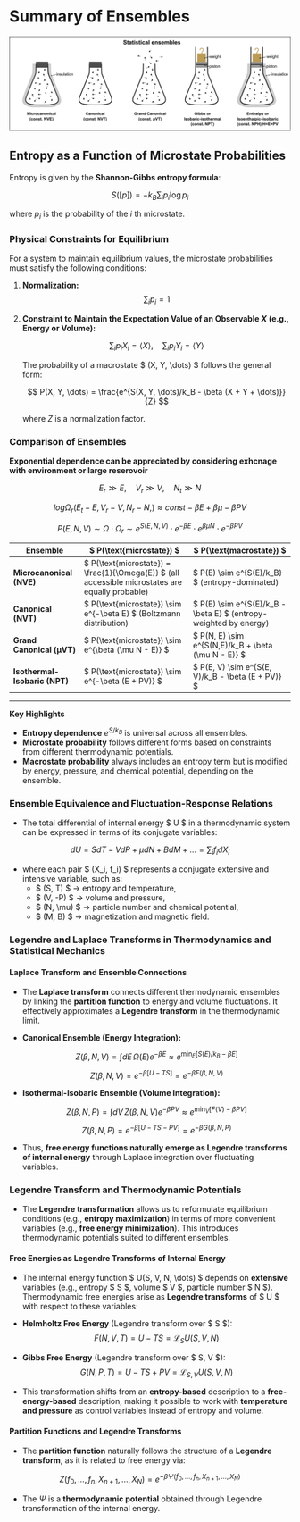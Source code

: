 
# Summary of Ensembles
  
![](./figs/ensembl.png)

## Entropy as a Function of Microstate Probabilities

Entropy is given by the **Shannon-Gibbs entropy formula**:

$$
S([p]) = -k_B \sum_{i} p_i \log p_i
$$

where $p_i$ is the probability of the $i$ th microstate.

### Physical Constraints for Equilibrium

For a system to maintain equilibrium values, the microstate probabilities must satisfy the following conditions:

1. **Normalization:**
   $$
   \sum_{i} p_i = 1
   $$

2. **Constraint to Maintain the Expectation Value of an Observable $X$ (e.g., Energy or Volume):**

   $$
   \sum_{i} p_i X_i = \langle X \rangle, \quad \sum_{i} p_i Y_i = \langle Y \rangle
   $$

   The probability of a macrostate $ (X, Y, \dots) $ follows the general form:

   $$
   P(X, Y, \dots) = \frac{e^{S(X, Y, \dots)/k_B - \beta (X + Y + \dots)}}{Z}
   $$

   where $Z$ is a normalization factor.

### **Comparison of Ensembles**


**Exponential dependence can be appreciated by considering exhcnage with environment or large reserovoir**

$$E_r\gg E,\quad V_r \gg V, \quad N_t \gg N$$

$$log \Omega_r(E_t-E, V_r-V, N_r-N,)\approx  const - \beta E + \beta\mu -\beta PV $$

$$P(E, N, V) \sim \Omega \cdot \Omega_r \sim e^{S(E, N, V)} \cdot e^{-\beta E} \cdot e^{\beta \mu N} \cdot e^{-\beta PV} $$


| **Ensemble** | **$ P(\text{microstate}) $** | **$ P(\text{macrostate}) $** |
|-------------|------------------------------------------------------|------------------------------------------------------|
| **Microcanonical (NVE)** | $ P(\text{microstate}) = \frac{1}{\Omega(E)} $ (all accessible microstates are equally probable) | $ P(E) \sim e^{S(E)/k_B} $ (entropy-dominated) |
| **Canonical (NVT)** | $ P(\text{microstate}) \sim e^{-\beta E} $ (Boltzmann distribution) | $ P(E) \sim e^{S(E)/k_B - \beta E} $ (entropy-weighted by energy) |
| **Grand Canonical (µVT)** | $ P(\text{microstate}) \sim e^{\beta (\mu N - E)} $ | $ P(N, E) \sim e^{S(N,E)/k_B + \beta (\mu N - E)} $ |
| **Isothermal-Isobaric (NPT)** | $ P(\text{microstate}) \sim e^{-\beta (E + PV)} $ | $ P(E, V) \sim e^{S(E, V)/k_B - \beta (E + PV)} $ |

---

**Key Highlights**
- **Entropy dependence** $e^{S/k_B}$ is universal across all ensembles.
- **Microstate probability** follows different forms based on constraints from different thermodynamic potentials.
- **Macrostate probability** always includes an entropy term but is modified by energy, pressure, and chemical potential, depending on the ensemble.



### **Ensemble Equivalence and Fluctuation-Response Relations**

- The total differential of internal energy $ U $ in a thermodynamic system can be expressed in terms of its conjugate variables:

$$
dU = SdT - VdP + \mu dN + BdM + \dots = \sum_i f_i dX_i
$$

- where each pair $ (X_i, f_i) $ represents a conjugate extensive and intensive variable, such as:
  - $ (S, T) $ → entropy and temperature,
  - $ (V, -P) $ → volume and pressure,
  - $ (N, \mu) $ → particle number and chemical potential,
  - $ (M, B) $ → magnetization and magnetic field.


### **Legendre and Laplace Transforms in Thermodynamics and Statistical Mechanics**

#### **Laplace Transform and Ensemble Connections**

- The **Laplace transform** connects different thermodynamic ensembles by linking the **partition function** to energy and volume fluctuations. It effectively approximates a **Legendre transform** in the thermodynamic limit.

- **Canonical Ensemble (Energy Integration):**

  $$
  Z(\beta, N, V) = \int dE \, \Omega(E) e^{-\beta E} \approx e^{\min_E [S(E)/k_B - \beta E]}
  $$
  
  $$
  Z(\beta, N, V) = e^{-\beta [U - TS]} = e^{-\beta F(\beta, N, V)}
  $$

- **Isothermal-Isobaric Ensemble (Volume Integration):**

  $$
  Z(\beta, N, P) = \int dV \, Z(\beta, N, V) e^{-\beta P V} \approx e^{\min_V [F(V) - \beta P V]}
  $$


 
  $$
  Z(\beta, N, P) = e^{-\beta [U - TS - PV]} = e^{-\beta G(\beta, N, P)}
  $$

- Thus, **free energy functions naturally emerge as Legendre transforms of internal energy** through Laplace integration over fluctuating variables.



### **Legendre Transform and Thermodynamic Potentials**

- The **Legendre transformation** allows us to reformulate equilibrium conditions (e.g., **entropy maximization**) in terms of more convenient variables (e.g., **free energy minimization**). This introduces thermodynamic potentials suited to different ensembles.

#### **Free Energies as Legendre Transforms of Internal Energy**

- The internal energy function $ U(S, V, N, \dots) $ depends on **extensive** variables (e.g., entropy $ S $, volume $ V $, particle number $ N $). Thermodynamic free energies arise as **Legendre transforms** of $ U $ with respect to these variables:

- **Helmholtz Free Energy** (Legendre transform over $ S $):
  $$
  F(N, V, T) = U - T S = \mathcal{L}_{S} U(S, V, N)
  $$

- **Gibbs Free Energy** (Legendre transform over $ S, V $):
  $$
  G(N, P, T) = U - T S + P V = \mathcal{L}_{S, V} U(S, V, N)
  $$

- This transformation shifts from an **entropy-based** description to a **free-energy-based** description, making it possible to work with **temperature and pressure** as control variables instead of entropy and volume.



#### **Partition Functions and Legendre Transforms**

- The **partition function** naturally follows the structure of a **Legendre transform**, as it is related to free energy via:

$$
Z(f_0, \dots, f_n, X_{n+1}, \dots, X_N) = e^{-\beta \Psi(f_0, \dots, f_{n}, X_{n+1}, \dots, X_{N})}
$$

- The $\Psi$ is a **thermodynamic potential** obtained through Legendre transformation of the internal energy.





